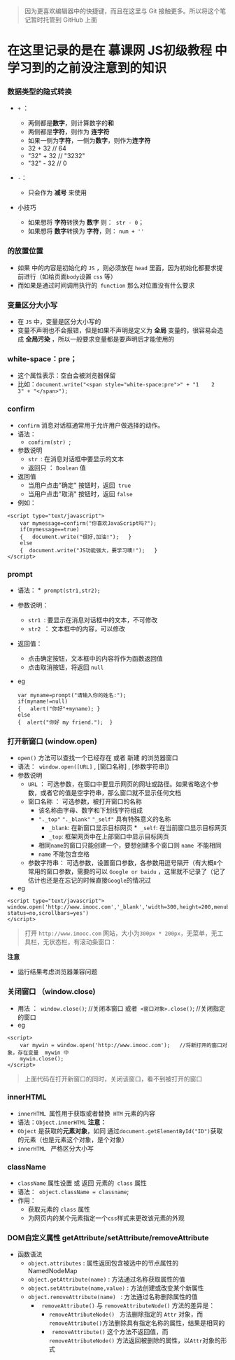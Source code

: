 >  因为更喜欢编辑器中的快捷键，而且在这里与 Git 接触更多。所以将这个笔记暂时托管到 GitHub 上面

# 在这里记录的是在 慕课网 JS初级教程 中学习到的之前没注意到的知识

### 数据类型的隐式转换

* ```+``` ：

    * 两侧都是**数字**，则计算数字的**和**
    * 两侧都是**字符**，则作为 **连字符**
    * 如果一侧为**字符**，一侧为**数字**，则作为**连字符**
    * 32 + 32  // 64
    * "32" + 32 // "3232"
    * "32" - 32 // 0
* ```-```：
    * 只会作为 **减号** 来使用

* 小技巧
    * 如果想将 **字符**转换为 **数字** 则：``` str - 0```；
    * 如果想将 **数字**转换为 **字符**，则： ```num + ''```

### <script type="text/javascript">

* 表示```<script></script> ```之间的是 文本类型```（text）``` ，```javascrit``` 是为了告诉浏览器前面的文本是属于 ```javascript ```语言

### <script> </script> 的放置位置
* 如果 <script> </script> 中的内容是初始化的 ```JS``` ，则必须放在 ```head``` 里面，因为初始化都要求提前进行（如给页面``` body ```设置 ```css``` 等）
* 而如果是通过时间调用执行的``` function``` 那么对位置没有什么要求

### 变量区分大小写
* 在 ```JS``` 中，变量是区分大小写的
* 变量不声明也不会报错，但是如果不声明是定义为 **全局** 变量的，很容易会造成 **全局污染** ，所以一般要求变量都是要声明后才能使用的

### white-space：pre；
* 这个属性表示：空白会被浏览器保留
* 比如：```document.write("<span style="white-space:pre">" + "1    2                    3" + "</span>");```   

### confirm
* ```confirm``` 消息对话框通常用于允许用户做选择的动作。
* 语法：
    * ```confirm(str) ```;
* 参数说明
    * ```str ```: 在消息对话框中要显示的文本
    * 返回只 ： ```Boolean``` 值
* 返回值
    * 当用户点击"确定" 按钮时，返回``` true```
    * 当用户点击"取消" 按钮时，返回 ```false```
* 例如：

```
<script type="text/javascript">
    var mymessage=confirm("你喜欢JavaScript吗?");
    if(mymessage==true)
    {   document.write("很好,加油!");   }
    else
    {  document.write("JS功能强大，要学习噢!");   }
</script>
```

###  prompt
* 语法：
    *``` prompt(str1,str2);```
* 参数说明：
    * ```str1 ```: 要显示在消息对话框中的文本，不可修改
    * ```str2 ```： 文本框中的内容，可以修改
* 返回值：
    * 点击确定按钮，文本框中的内容将作为函数返回值
    * 点击取消按钮，将返回 ```null```
* eg

    ```
    var myname=prompt("请输入你的姓名:");
    if(myname!=null)
    {   alert("你好"+myname); }
    else
    {  alert("你好 my friend.");  }

    ```

### 打开新窗口 (window.open)
* ```open()``` 方法可以查找一个已经存在 或者 新建 的浏览器窗口
* 语法：``` window.open([URL]``` , [窗口名称] , [参数字符串])
* 参数说明
    * ```URL``` ： 可选参数，在窗口中要显示网页的网址或路径。如果省略这个参数，或者它的值是空字符串，那么窗口就不显示任何文档
    * 窗口名称 ： 可选参数，被打开窗口的名称
        * 该名称由字母、数字和下划线字符组成
        * ```"._top"``` ```"._blank"``` ```"_self"``` 具有特殊意义的名称
            * ```_blank```: 在新窗口显示目标网页
            *``` _self```: 在当前窗口显示目标网页
            * ```_top```: 框架网页中在上部窗口中显示目标网页
        * 相同``` name ```的窗口只能创建一个，要想创建多个窗口则 ```name ```不能相同
        * ```name``` 不能包含空格
    * 参数字符串： 可选参数，设置窗口参数，各参数用逗号隔开（有大概``` 8 ```个常用的窗口参数，需要的可以 ```Google or baidu``` ，这里就不记录了（记了估计也还是在忘记的时候直接``` Google ```的情况过
* eg 
```
<script type="text/javascript"> window.open('http://www.imooc.com','_blank','width=300,height=200,menubar=no,toolbar=no, status=no,scrollbars=yes')
</script>
```
> 打开 ```http://www.imooc.com``` 网站，大小为```300px * 200px```，无菜单，无工具栏，无状态栏，有滚动条窗口：

**注意** 
* 运行结果考虑浏览器兼容问题

### 关闭窗口 （window.close)
* 用法 ：``` window.close()```; //关闭本窗口  或者``` <窗口对象>.close()```;  //关闭指定的窗口
* eg
```
<script>
    var mywin = window.open('http://www.imooc.com');   //将新打开的窗口对象，存在变量  mywin 中
    mywin.close();
</script>
```
> 上面代码在打开新窗口的同时，关闭该窗口，看不到被打开的窗口

### innerHTML 
* ```innerHTML ```属性用于获取或者替换``` HTM``` 元素的内容
* 语法：```Object.innerHTML```
**注意：**
* ```Object``` 是获取的**元素对象**，如同 通过``` document.getElementById("ID") ```获取的元素（也是元素这个对象，是个对象）
* ```innerHTML ``` 严格区分大小写

### className
* ```className``` 属性设置 或 返回 元素的``` class``` 属性
* 语法：``` object.className = classname```;
* 作用： 
    * 获取元素的 ```class``` 属性
    * 为网页内的某个元素指定一个``` css ```样式来更改该元素的外观

### DOM自定义属性 getAttribute/setAttribute/removeAttribute

* 函数语法 
    * ```object.attributes```                 : 属性返回包含被选中的节点属性的 NamedNodeMap
    * ```object.getAttribute(name)```         : 方法通过名称获取属性的值
    * ```object.setAttribute(name,value)```   : 方法创建或改变某个新属性
    * ```object.removeAttribute(name) ```     : 方法通过名称删除属性的值
        * ``` removeAttribute()``` 与 ```removeAttributeNode()```  方法的差异是：
            * ```removeAttributeNode() ``` 方法删除指定的 ```Attr``` 对象，而``` removeAttribute() ```方法删除具有指定名称的属性，结果是相同的
            * ``` removeAttribute()``` 这个方法不返回值，而 ```removeAttributeNode()``` 方法返回被删除的属性，以``` Attr ```对象的形式
